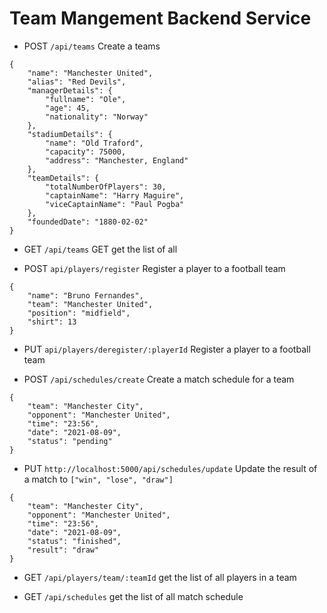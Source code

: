 # Team Mangement Backend Service



- POST ```/api/teams```
    Create a teams 
```
{
    "name": "Manchester United",
    "alias": "Red Devils",
    "managerDetails": {
        "fullname": "Ole",
        "age": 45,
        "nationality": "Norway"
    },
    "stadiumDetails": {
        "name": "Old Traford",
        "capacity": 75000,
        "address": "Manchester, England"
    },
    "teamDetails": {
        "totalNumberOfPlayers": 30,
        "captainName": "Harry Maguire",
        "viceCaptainName": "Paul Pogba"
    },
    "foundedDate": "1880-02-02"
}
```

- GET ```/api/teams```
    GET get the list of all

- POST ```api/players/register```
    Register a player to a football team
```
{
    "name": "Bruno Fernandes",
    "team": "Manchester United",
    "position": "midfield",
    "shirt": 13
}

```

- PUT ```api/players/deregister/:playerId```
    Register a player to a football team

- POST ```/api/schedules/create```
    Create a match schedule for a team
```
{
    "team": "Manchester City",
    "opponent": "Manchester United",
    "time": "23:56",
    "date": "2021-08-09",
    "status": "pending"
}
```
- PUT ```http://localhost:5000/api/schedules/update```
Update the result of a match to ```["win", "lose", "draw"]```
```
{
    "team": "Manchester City",
    "opponent": "Manchester United",
    "time": "23:56",
    "date": "2021-08-09",
    "status": "finished",
    "result": "draw"
}
```
- GET ```/api/players/team/:teamId``` get the list of all players in a team

- GET ```/api/schedules``` get the list of all match schedule

